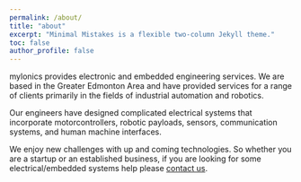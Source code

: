 ```yaml
---
permalink: /about/
title: "about"
excerpt: "Minimal Mistakes is a flexible two-column Jekyll theme."
toc: false
author_profile: false
---
```


mylonics provides electronic and embedded engineering services. We are based in the Greater Edmonton Area and have provided services for a range of clients primarily in the fields of industrial automation and robotics.

Our engineers have designed complicated electrical systems that incorporate motorcontrollers, robotic payloads, sensors, communication systems, and human machine interfaces. 

We enjoy new challenges with up and coming technologies. So whether you are a startup or an established business, if you are looking for some electrical/embedded systems help please [contact us](../contact).

